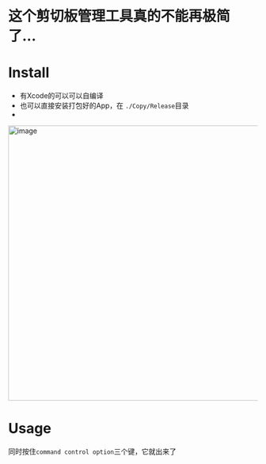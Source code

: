 # 这个剪切板管理工具真的不能再极简了...

# Install
- 有Xcode的可以可以自编译
- 也可以直接安装打包好的App，在 ```./Copy/Release```目录
- 
<img width="556" alt="image" src="https://user-images.githubusercontent.com/13466754/157400673-3bccfcad-5a12-4df4-816d-a24e2fd1f271.png">


# Usage
同时按住```command control option```三个键，它就出来了
